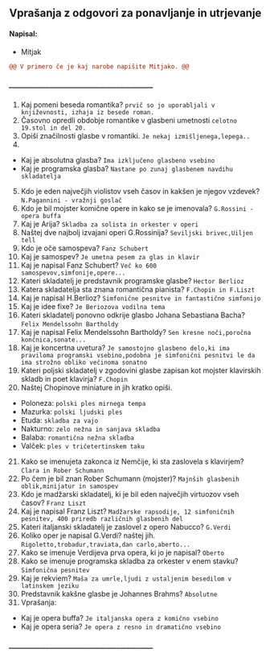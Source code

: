 ## Vprašanja z odgovori za ponavljanje in utrjevanje
#### Napisal:
- Mitjak
```diff
@@ V primero če je kaj narobe napišite Mitjako. @@
```


##### ___________________________________________
1. Kaj pomeni beseda romantika? `prvič so jo uporabljali v književnosti, izhaja iz besede roman.`                                                          
2. Časovno opredli obdobje romantike v glasbeni umetnosti `celotno 19.stol in del 20.`                                                                                   
3. Opiši značilnosti glasbe v romantiki. `Je nekaj izmišljenega,lepega..`                                                              
4. 
  - Kaj je absolutna glasba? `Ima izključeno glasbeno vsebino`
  - Kaj je programska glasba? `Nastane po zunaj glasbenem navdihu skladatelja`   
5. Kdo je eden največjih violistov vseh časov in kakšen je njegov vzdevek? `N.Pagannini - vražnji goslač`
6. Kdo je bil mojster komične opere in kako se je imenovala? `G.Rossini - opera buffa`                       
7. Kaj je Arija? `Skladba za solista in orkester v operi`
8. Naštej dve najbolj izvajani operi G.Rossinija? `Seviljski brivec,Uiljen tell`                                     
9. Kdo je oče samospeva? `Fanz Schubert`                                                                       
10. Kaj je samospev? `Je umetna pesem za glas in klavir`    
11. Kaj je napisal Fanz Schubert? `Več ko 600 samospevov,simfonije,opere...` 
12. Kateri skladatelj je predstavnik programske glasbe? `Hector Berlioz`
13. Katera skladatelja sta znana romantična pianista? `F.Chopin in F.Liszt`                                  
14. Kaj je napisal H.Berlioz? `Simfonične pesnitve in fantastično simfonijo`                                
15. Kaj je idee fixe? `Je Beriozova vodilna tema`                                                 
16. Kateri skladatelj ponovno odkrije glasbo Johana Sebastiana Bacha? `Felix Mendelssohn Bartholdy`                                  
17. Kaj je napisal Felix Mendelssohn Bartholdy? `Sen kresne noči,poročna končnica,sonate...`
18. Kaj je koncertna uvetura? `Je samostojno glasbeno delo,ki ima praviloma programski vsebino,podobna je simfonični pesnitvi le da ima strožno obliko večinoma sonatno`
19. Kateri poljski skladatelj v zgodovini glasbe zapisan kot mojster klavirskih skladb in poet klavirja? `F.Chopin `                         
20. Naštej Chopinove miniature in jih kratko opiši.
 - Poloneza: `polski ples mirnega tempa`
 - Mazurka: `polski ljudski ples`
 - Etuda: `skladba za vajo`
 - Nakturno: `zelo nežna in sanjava skladba`
 - Balaba: `romantična nežna skladba`
 - Valček: `ples v tričetertinskem taku`                                                                                
21. Kako se imenujeta zakonca iz Nemčije, ki sta zaslovela s klavirjem? `Clara in Rober Schumann`
22. Po čem je bil znan Rober Schumann (mojster)? `Majnših glasbenih oblik,minijatur in samospev`                                      
23. Kdo je madžarski skladatelj, ki je bil eden največjih virtuozov vseh časov? `Franz Liszt`
24. Kaj je napisal Franz Liszt? `Madžarske rapsodije, 12 simfoničnih pesnitev, 400 priredb različnih glasbenih del`                                  
25. Kateri italjanski skladatelj je zaslovel z opero Nabucco? `G.Verdi`
26. Koliko oper je napisal G.Verdi? naštej jih. `Rigoletto,trobadur,traviata,dan carlo,aberto...`
27. Kako se imenuje Verdijeva prva opera, ki jo je napisal? `Oberto`
28. Kako se imenuje programska skladba za orkester v enem stavku? `Simfonična pesnitev`
29. Kaj je rekviem? `Maša za umrle,ljudi z ustaljenim besedilom v latinskem jeziku`                                           
30. Predstavnik kakšne glasbe je Johannes Brahms? `Absolutne`                                                         
31. Vprašanja:
- Kaj je opera buffa? `Je italjanska opera z komično vsebino`                           
- Kaj je opera seria? `Je opera z resno in dramatično vsebino`  
##### ___________________________________________                                 
 
